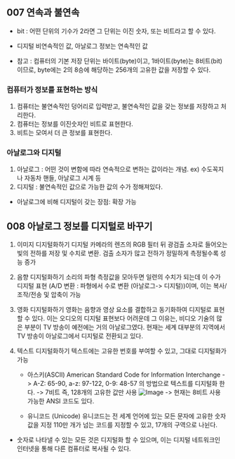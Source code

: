 ## 007 연속과 불연속

* bit : 어떤 단위의 기수가 2라면 그 단위는 이진 숫자, 또는 비트라고 할 수 있다. 
* 디지털 비연속적인 값, 아날로그 정보는 연속적인 값

* 참고 : 컴퓨터의 기본 저장 단위는 바이트(byte)이고, 1바이트(byte)는 8비트(bit)이므로, byte에는 2의 8승에 해당하는 256개의 고유한 값을 저장할 수 있다.

### 컴퓨터가 정보를 표현하는 방식
1. 컴퓨터는 불연속적인 덩어리로 입력받고, 불연속적인 값을 갖는 정보를 저장하고 처리한다. 
2. 컴퓨터는 정보를 이진숫자인 비트로 표현한다. 
3. 비트는 모여서 더 큰 정보를 표현한다. 

### 아날로그와 디지털
1. 아날로그 : 어떤 것이 변함에 따라 연속적으로 변하는 값이라는 개념. ex) 수도꼭지나 자동차 핸들, 아날로그 시계 등
2. 디지털 : 불연속적인 값으로 가능한 값의 수가 정해져있다. 
* 아날로그에 비해 디지털이 갖는 장점: 확장 가능 



## 008 아날로그 정보를 디지털로 바꾸기

1. 이미지 디지털화하기
    디지털 카메라의 렌즈의 RGB 필터 뒤 광검출 소자로 들어오는 빛의 전하를 저장 및 수치로 변환. 검출 소자가 많고 전하가 정밀하게 측정될수록 성능 증가
    
2. 음향 디지털화하기
    소리의 파형 측정값을 모아두면 일련의 수치가 되는데 이 수가 디지털 표현 (A/D 변환 : 파형에서 수로 변환 (아날로그-> 디지털))이며, 
    이는 복사/조작/전송 및 압축이 가능
    
3. 영화 디지털화하기
    영화는 음향과 영상 요소를 결합하고 동기화하여 디지털로 표현할 수 있다. 
    이는 오디오의 디지털 표현보다 어려운데 그 이유는, 비디오 기술의 많은 부분이 TV 방송이 예전에는 거의 아날로그였다. 
    현재는 세계 대부분의 지역에서 TV 방송이 아날로그에서 디지털로 전환되고 있다. 
    
4. 텍스트 디지털화하기
    텍스트에는 고유한 번호를 부여할 수 있고, 그대로 디지털화가 가능
    
    * 아스키(ASCII) American Standard Code for Information Interchange
    -> A-Z: 65-90, a-z: 97-122, 0-9: 48-57 의 방법으로 텍스트를 디지털화 한다. 
    -> 7비트 즉, 128개의 고유한 값만 사용
    ![Image](https://github.com/unchaptered/hanghae-cs-study/issues/1#issue-1313039055)
    -> 현재는 8비트 사용 가능한 ANSI 코드도 있다.
    
    * 유니코드 (Unicode)
    유니코드는 전 세계 언어에 있는 모든 문자에 고유한 숫자값을 지정 
    110만 개가 넘는 코드를 지정할 수 있고, 17개의 구역으로 나뉜다. 

* 숫자로 나타낼 수 있는 모든 것은 디지털화 할 수 있으며, 이는 디지털 네트워크인 인터넷을 통해 다른 컴퓨터로 복사될 수 있다. 

